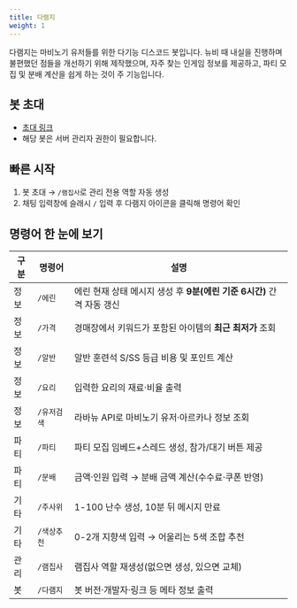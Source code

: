 ```yaml
---
title: 다램지
weight: 1
---
```

다램지는 마비노기 유저들를 위한 다기능 디스코드 봇입니다. 뉴비 때 내실을 진행하며 불편했던 점들을 개선하기 위해 제작했으며, 자주 찾는 인게임 정보를 제공하고, 파티 모집 및 분배 계산을 쉽게 하는 것이 주 기능입니다.
## 봇 초대
- [초대 링크](https://discord.com/oauth2/authorize?client_id=1332274281299841094)
- 해당 봇은 서버 관리자 권한이 필요합니다.
## 빠른 시작
1. 봇 초대 → `/램집사`로 관리 전용 역할 자동 생성
2. 채팅 입력창에 슬래시 `/` 입력 후 다램지 아이콘을 클릭해 명령어 확인
## 명령어 한 눈에 보기
| 구분     | 명령어       | 설명                                                                                                   |
|----------|-------------|--------------------------------------------------------------------------------------------|
| 정보     | `/에린`       | 에린 현재 상태 메시지 생성 후 **9분(에린 기준 6시간)** 간격 자동 갱신              |
| 정보     | `/가격`       | 경매장에서 키워드가 포함된 아이템의 **최근 최저가** 조회                             |
| 정보     | `/알반`       | 알반 훈련석 S/SS 등급 비용 및 포인트 계산                                                  |
| 정보     | `/요리`       | 입력한 요리의 재료·비율 출력                                                                    |
| 정보     | `/유저검색`   | 라바뉴 API로 마비노기 유저·아르카나 정보 조회                                           |
| 파티     | `/파티`       | 파티 모집 임베드+스레드 생성, 참가/대기 버튼 제공                                       |
| 파티     | `/분배`       | 금액·인원 입력 → 분배 금액 계산(수수료·쿠폰 반영)                                        |
| 기타     | `/주사위`     | 1-100 난수 생성, 10분 뒤 메시지 만료                                                        |
| 기타     | `/색상추천`   | 0-2개 지향색 입력 → 어울리는 5색 조합 추천                                              |
| 관리     | `/램집사`     | 램집사 역할 재생성(없으면 생성, 있으면 교체)                                              |
| 봇        | `/다램지`     | 봇 버전·개발자·링크 등 메타 정보 출력                                                        |
